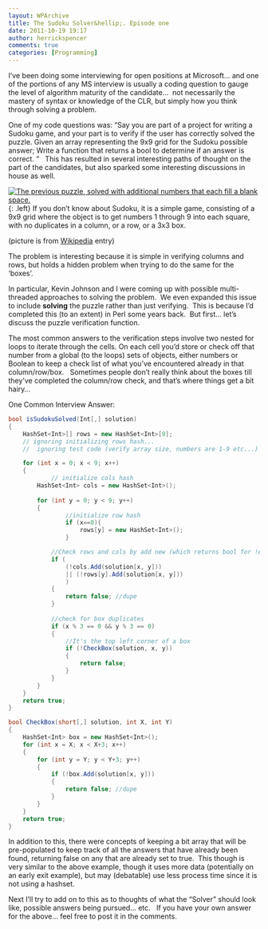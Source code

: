 ```yaml
---
layout: WPArchive
title: The Sudoku Solver&hellip;. Episode one
date: 2011-10-19 19:17
author: herrickspencer
comments: true
categories: [Programming]
---
```

I’ve been doing some interviewing for open positions at Microsoft… and one of the portions of any MS interview is usually a coding question to gauge the level of algorithm maturity of the candidate…  not necessarily the mastery of syntax or knowledge of the CLR, but simply how you think through solving a problem.

One of my code questions was: “Say you are part of a project for writing a Sudoku game, and your part is to verify if the user has correctly solved the puzzle. Given an array representing the 9x9 grid for the Sudoku possible answer; Write a function that returns a bool to determine if an answer is correct. ”   This has resulted in several interesting paths of thought on the part of the candidates, but also sparked some interesting discussions in house as well.

[![The previous puzzle, solved with additional numbers that each fill a blank space.](https://upload.wikimedia.org/wikipedia/commons/thumb/3/31/Sudoku-by-L2G-20050714_solution.svg/250px-Sudoku-by-L2G-20050714_solution.svg.png)](https://en.wikipedia.org/wiki/Sudoku){: .left}
If you don’t know about Sudoku, it is a simple game, consisting of a 9x9 grid where the object is to get numbers 1 through 9 into each square, with no duplicates in a column, or a row, or a 3x3 box.

(picture is from [Wikipedia](https://en.wikipedia.org/wiki/Sudoku) entry)

The problem is interesting because it is simple in verifying columns and rows, but holds a hidden problem when trying to do the same for the ‘boxes’.

In particular, Kevin Johnson and I were coming up with possible multi-threaded approaches to solving the problem.  We even expanded this issue to include **solving** the puzzle rather than just verifying.  This is because I’d completed this (to an extent) in Perl some years back.  But first… let’s discuss the puzzle verification function.

The most common answers to the verification steps involve two nested for loops to iterate through the cells. On each cell you’d store or check off that number from a global (to the loops) sets of objects, either numbers or Boolean to keep a check list of what you’ve encountered already in that column/row/box.   Sometimes people don’t really think about the boxes till they’ve completed the column/row check, and that’s where things get a bit hairy…

One Common Interview Answer:

```C#
bool isSudokuSolved(Int[,] solution)
{
    HashSet<Int>[] rows = new HashSet<Int>[9];
    // ignoring initializing rows hash...
    //  ignoring test code (verify array size, numbers are 1-9 etc...)

    for (int x = 0; x < 9; x++)
    {
            // initialize cols hash
        HashSet<Int> cols = new HashSet<Int>();
        
        for (int y = 0; y < 9; y++)
        {
                //initialize row hash
                if (x==0){         
                    rows[y] = new HashSet<Int>();
                }

            //Check rows and cols by add new (which returns bool for !existance)
            if (
                (!cols.Add(solution[x, y]))
                || (!rows[y].Add(solution[x, y]))
                )
            {
                return false; //dupe
            }
            
            //check for box duplicates
            if (x % 3 == 0 && y % 3 == 0)
            {
                //It's the top left corner of a box
                if (!CheckBox(solution, x, y))
                {
                    return false;
                }
            }
        }
    }
    return true;
}

bool CheckBox(short[,] solution, int X, int Y)
{
    HashSet<Int> box = new HashSet<Int>();
    for (int x = X; x < X+3; x++)
    {
        for (int y = Y; y < Y+3; y++)
        {
            if (!box.Add(solution[x, y]))
            {
                return false; //dupe
            }
        }
    }
    return true;
}
```

In addition to this, there were concepts of keeping a bit array that will be pre-populated to keep track of all the answers that have already been found, returning false on any that are already set to true.  This though is very similar to the above example, though it uses more data (potentially on an early exit example), but may (debatable) use less process time since it is not using a hashset.

Next I’ll try to add on to this as to thoughts of what the “Solver” should look like, possible answers being pursued… etc.   If you have your own answer for the above… feel free to post it in the comments.
